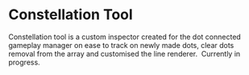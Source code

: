 # Constellation Tool
Constellation tool is a custom inspector created for the dot connected gameplay manager on ease to track on newly made dots, clear dots removal from the array and customised the line renderer.  Currently in progress.
